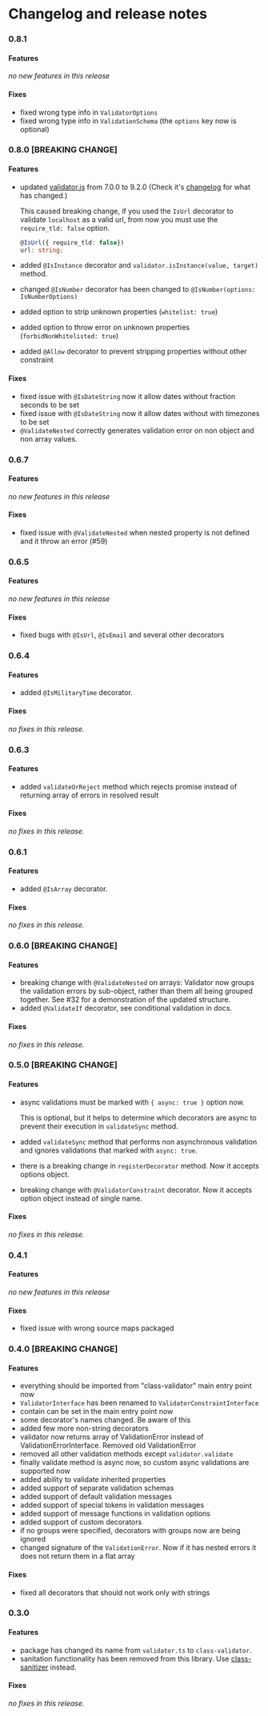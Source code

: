 # Changelog and release notes

### 0.8.1

#### Features

_no new features in this release_

#### Fixes

* fixed wrong type info in `ValidatorOptions`
* fixed wrong type info in `ValidationSchema` (the `options` key now is optional)

### 0.8.0 [BREAKING CHANGE]

#### Features

* updated [validator.js][2] from 7.0.0 to 9.2.0 (Check it's [changelog][3] for what has changed.)

  This caused breaking change, if you used the `IsUrl` decorator to validate `localhost` as a valid url, from now you must use the `require_tld: false` option.
  ```ts
  @IsUrl({ require_tld: false})
  url: string;
  ```
* added `@IsInstance` decorator and `validator.isInstance(value, target)` method.
* changed `@IsNumber` decorator has been changed to `@IsNumber(options: IsNumberOptions)`
* added option to strip unknown properties (`whitelist: true`)
* added option to throw error on unknown properties (`forbidNonWhitelisted: true`)
* added `@Allow` decorator to prevent stripping properties without other constraint

#### Fixes

* fixed issue with `@IsDateString` now it allow dates without fraction seconds to be set
* fixed issue with `@IsDateString` now it allow dates without with timezones to be set
* `@ValidateNested` correctly generates validation error on non object and non array values.

### 0.6.7

#### Features

_no new features in this release_

#### Fixes

* fixed issue with `@ValidateNested` when nested property is not defined and it throw an error (#59)

### 0.6.5

#### Features

_no new features in this release_

#### Fixes

* fixed bugs with `@IsUrl`, `@IsEmail` and several other decorators

### 0.6.4

#### Features

* added `@IsMilitaryTime` decorator.

#### Fixes

_no fixes in this release._

### 0.6.3

#### Features

* added `validateOrReject` method which rejects promise instead of returning array of errors in resolved result

#### Fixes

_no fixes in this release._

### 0.6.1

#### Features

* added `@IsArray` decorator.

#### Fixes

_no fixes in this release._

### 0.6.0 [BREAKING CHANGE]

#### Features

* breaking change with `@ValidateNested` on arrays: Validator now groups the validation errors by sub-object, rather than them all being grouped together. See #32 for a demonstration of the updated structure.
* added `@ValidateIf` decorator, see conditional validation in docs.

#### Fixes

_no fixes in this release._

### 0.5.0 [BREAKING CHANGE]

#### Features

* async validations must be marked with `{ async: true }` option now.

  This is optional, but it helps to determine which decorators are async to prevent their execution in `validateSync` method.
* added `validateSync` method that performs non asynchronous validation and ignores validations that marked with `async: true`.
* there is a breaking change in `registerDecorator` method. Now it accepts options object.
* breaking change with `@ValidatorConstraint` decorator. Now it accepts option object instead of single name.

#### Fixes

_no fixes in this release._

### 0.4.1

#### Features

_no new features in this release_

#### Fixes

* fixed issue with wrong source maps packaged

### 0.4.0 [BREAKING CHANGE]

#### Features

* everything should be imported from "class-validator" main entry point now
* `ValidatorInterface` has been renamed to `ValidatorConstraintInterface`
* contain can be set in the main entry point now
* some decorator's names changed. Be aware of this
* added few more non-string decorators
* validator now returns array of ValidationError instead of ValidationErrorInterface. Removed old ValidationError
* removed all other validation methods except `validator.validate`
* finally validate method is async now, so custom async validations are supported now
* added ability to validate inherited properties
* added support of separate validation schemas
* added support of default validation messages
* added support of special tokens in validation messages
* added support of message functions in validation options
* added support of custom decorators
* if no groups were specified, decorators with groups now are being ignored
* changed signature of the `ValidationError`. Now if it has nested errors it does not return them in a flat array

#### Fixes

* fixed all decorators that should not work only with strings

### 0.3.0

#### Features

* package has changed its name from `validator.ts` to `class-validator`.
* sanitation functionality has been removed from this library. Use [class-sanitizer][1] instead.

#### Fixes

_no fixes in this release._

[1]: https://github.com/pleerock/class-sanitizer
[2]: https://github.com/chriso/validator.js
[3]: https://github.com/chriso/validator.js/blob/master/CHANGELOG.md
